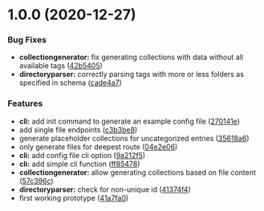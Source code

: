# 1.0.0 (2020-12-27)


### Bug Fixes

* **collectiongenerator:** fix generating collections with data without all available tags ([42b5405](https://github.com/TimoBechtel/stapigen/commit/42b5405bf0f25bec94d16fe9a5fb4b3d0eece58e))
* **directoryparser:** correctly parsing tags with more or less folders as specified in schema ([cade4a7](https://github.com/TimoBechtel/stapigen/commit/cade4a77acc04456158f567670a4626008379285))


### Features

* **cli:** add init command to generate an example config file ([270141e](https://github.com/TimoBechtel/stapigen/commit/270141ef7ce84ab5e20dcf83596742fdf9402662))
* add single file endpoints ([c3b3be8](https://github.com/TimoBechtel/stapigen/commit/c3b3be89a23ccf148b4b6da1de6bd40278d87725))
* generate placeholder collections for uncategorized entries ([35618a6](https://github.com/TimoBechtel/stapigen/commit/35618a61b53a901020bf24417abbb01ba925974c))
* only generate files for deepest route ([04e2e06](https://github.com/TimoBechtel/stapigen/commit/04e2e06a44cfafc8f17b60427d1b4ada1a7fa0aa))
* **cli:** add config file cli option ([9a212f5](https://github.com/TimoBechtel/stapigen/commit/9a212f54c1af8b8c8d13535a40443f9b5cb2f959))
* **cli:** add simple cli function ([ff85478](https://github.com/TimoBechtel/stapigen/commit/ff85478f22a216dc069b7c2b966b330c2d53a48c))
* **collectiongenerator:** allow generating collections based on file content ([57c396c](https://github.com/TimoBechtel/stapigen/commit/57c396c99419a8090665f6ae8c3786161b006034))
* **directoryparser:** check for non-unique id ([41374f4](https://github.com/TimoBechtel/stapigen/commit/41374f4938e32988a96f46b6d655410987246042))
* first working prototype ([41a7fa0](https://github.com/TimoBechtel/stapigen/commit/41a7fa09be6a627a1a99245c1a4046362fb3606a))
